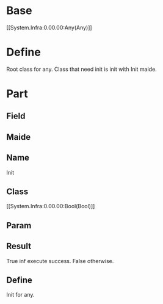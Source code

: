 # Base
[[System.Infra:0.00.00:Any(Any)]]
# Define
Root class for any.
Class that need init is init with Init maide.
# Part
## Field

## Maide
## Name
Init
## Class
[[System.Infra:0.00.00:Bool(Bool)]]
## Param
## Result
True inf execute success. False otherwise.
## Define
Init for any.